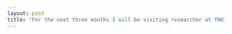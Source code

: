 ```yaml
---
layout: post
title: "For the next three months I will be visiting researcher at TNO, the Dutch Organization for Applied Scientific Research. Here I'll continue my work on interpretability/explainability in NLP."
---
```

